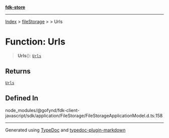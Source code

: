 [**fdk-store**](../../../README.md)
***

[Index](../../../API.md) > [fileStorage](../../README.md) > [<internal>](../README.md) > Urls

# Function: Urls

> **Urls**(): [`Urls`](../type-aliases/type-alias.Urls.md)

## Returns

[`Urls`](../type-aliases/type-alias.Urls.md)

## Defined In

node\_modules/@gofynd/fdk-client-javascript/sdk/application/FileStorage/FileStorageApplicationModel.d.ts:158

***
Generated using [TypeDoc](https://typedoc.org/) and [typedoc-plugin-markdown](https://www.npmjs.com/package/typedoc-plugin-markdown)
